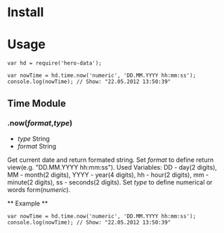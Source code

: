 # Install
# Usage
```
var hd = require('hero-data');

var nowTime = hd.time.now('numeric', 'DD.MM.YYYY hh:mm:ss');
console.log(nowTime); // Show: "22.05.2012 13:50:39"
```

## Time Module
### .now(_format_,_type_)
* _type_ String
* _format_ String

Get current date and return formated string.
Set _format_ to define return view(e.g. "DD.MM.YYYY hh:mm:ss"). Used Variables: DD - day(2 digits), MM - month(2 digits), YYYY - year(4 digits), hh - hour(2 digits), mm - minute(2 digits), ss - seconds(2 digits). Set _type_ to define numerical or words form(_numeric_).

** Example **
```
var nowTime = hd.time.now('numeric', 'DD.MM.YYYY hh:mm:ss');
console.log(nowTime); // Show: "22.05.2012 13:50:39"

```
